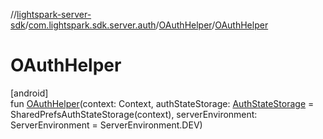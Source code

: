 //[lightspark-server-sdk](../../../index.md)/[com.lightspark.sdk.server.auth](../index.md)/[OAuthHelper](index.md)/[OAuthHelper](-o-auth-helper.md)

# OAuthHelper

[android]\
fun [OAuthHelper](-o-auth-helper.md)(context: Context, authStateStorage: [AuthStateStorage](../-auth-state-storage/index.md) = SharedPrefsAuthStateStorage(context), serverEnvironment: ServerEnvironment = ServerEnvironment.DEV)
